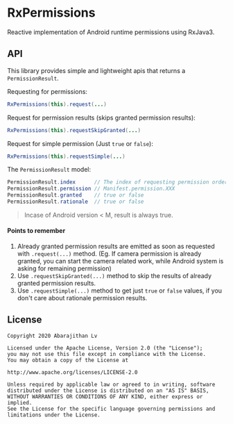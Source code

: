 # RxPermissions

Reactive implementation of Android runtime permissions using RxJava3.

## API

This library provides simple and lightweight apis that returns a `PermissionResult`.

Requesting for permissions:

```java
RxPermissions(this).request(...)
```

Request for permission results (skips granted permission results):

```java
RxPermissions(this).requestSkipGranted(...)
```

Request for simple permission (Just `true` or `false`):

```java
RxPermissions(this).requestSimple(...)
```

The `PermissionResult` model:

```java
PermissionResult.index      // The index of requesting permission order
PermissionResult.permission // Manifest.permission.XXX
PermissionResult.granted    // true or false
PermissionResult.rationale  // true or false
```

> Incase of Android version < M, result is always true.

#### Points to remember

1. Already granted permission results are emitted as soon as requested with `.request(...)` method. (Eg. If camera permission is already granted, you can start the camera related work, while Android system is asking for remaining permission)
2. Use `.requestSkipGranted(...)` method to skip the results of already granted permission results.
3. Use `.requestSimple(...)` method to get just `true` or `false` values, if you don't care about rationale permission results.

## License

```
Copyright 2020 Abarajithan Lv

Licensed under the Apache License, Version 2.0 (the "License");
you may not use this file except in compliance with the License.
You may obtain a copy of the License at

http://www.apache.org/licenses/LICENSE-2.0

Unless required by applicable law or agreed to in writing, software
distributed under the License is distributed on an "AS IS" BASIS,
WITHOUT WARRANTIES OR CONDITIONS OF ANY KIND, either express or implied.
See the License for the specific language governing permissions and
limitations under the License.
```
